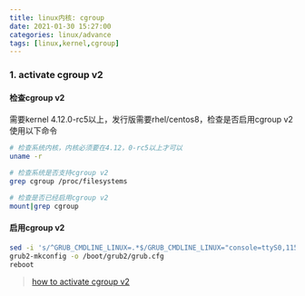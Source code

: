```yaml
---
title: linux内核: cgroup
date: 2021-01-30 15:27:00
categories: linux/advance
tags: [linux,kernel,cgroup]
---
```


### 1. activate cgroup v2
#### 检查cgroup v2
需要kernel 4.12.0-rc5以上，发行版需要rhel/centos8，检查是否启用cgroup v2使用以下命令

``` bash
# 检查系统内核，内核必须要在4.12，0-rc5以上才可以
uname -r

# 检查系统是否支持cgroup v2
grep cgroup /proc/filesystems

# 检查是否已经启用cgroup v2
mount|grep cgroup
```

#### 启用cgroup v2
``` bash
sed -i 's/^GRUB_CMDLINE_LINUX=.*$/GRUB_CMDLINE_LINUX="console=ttyS0,115200n8 console=tty0 net.ifnames=0 rd.blacklist=nouveau nvme_core.io_timeout=4294967295 crashkernel=auto systemd.unified_cgroup_hierarchy=1"/g' /etc/default/grub
grub2-mkconfig -o /boot/grub2/grub.cfg
reboot
```
> [how to activate cgroup v2](https://www.redhat.com/en/blog/world-domination-cgroups-rhel-8-welcome-cgroups-v2)